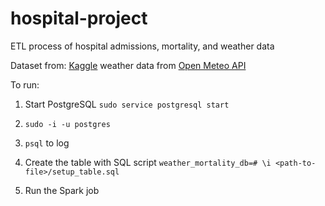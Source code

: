 # hospital-project

ETL process of hospital admissions, mortality, and weather data

Dataset from: [Kaggle](https://www.kaggle.com/datasets/ashishsahani/hospital-admissions-data?select=table_headings.csv)
weather data from [Open Meteo API](https://open-meteo.com/)

To run:

1. Start PostgreSQL
`sudo service postgresql start`

2. `sudo -i -u postgres`

3. `psql` to log

4. Create the table with SQL script `weather_mortality_db=# \i <path-to-file>/setup_table.sql`

5. Run the Spark job 
